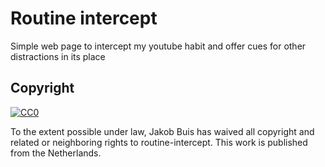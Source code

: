 # Routine intercept
Simple web page to intercept my youtube habit and offer cues for other distractions in its place

## Copyright
[![CC0](http://i.creativecommons.org/p/zero/1.0/88x31.png)](http://creativecommons.org/publicdomain/zero/1.0/)

To the extent possible under law, Jakob Buis has waived all copyright and related or neighboring rights to routine-intercept.
This work is published from the Netherlands.
